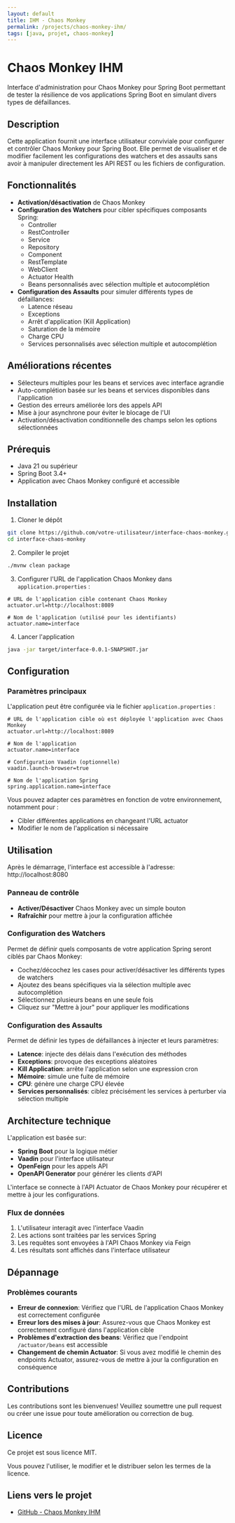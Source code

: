 ```yaml
---
layout: default
title: IHM - Chaos Monkey
permalink: /projects/chaos-monkey-ihm/
tags: [java, projet, chaos-monkey]
---
```


# Chaos Monkey IHM

Interface d'administration pour Chaos Monkey pour Spring Boot permettant de tester la résilience de vos applications Spring Boot en simulant divers types de défaillances.

## Description

Cette application fournit une interface utilisateur conviviale pour configurer et contrôler Chaos Monkey pour Spring Boot. Elle permet de visualiser et de modifier facilement les configurations des watchers et des assaults sans avoir à manipuler directement les API REST ou les fichiers de configuration.

## Fonctionnalités

- **Activation/désactivation** de Chaos Monkey
- **Configuration des Watchers** pour cibler spécifiques composants Spring:
    - Controller
    - RestController
    - Service
    - Repository
    - Component
    - RestTemplate
    - WebClient
    - Actuator Health
    - Beans personnalisés avec sélection multiple et autocomplétion
- **Configuration des Assaults** pour simuler différents types de défaillances:
    - Latence réseau
    - Exceptions
    - Arrêt d'application (Kill Application)
    - Saturation de la mémoire
    - Charge CPU
    - Services personnalisés avec sélection multiple et autocomplétion

## Améliorations récentes

- Sélecteurs multiples pour les beans et services avec interface agrandie
- Auto-complétion basée sur les beans et services disponibles dans l'application
- Gestion des erreurs améliorée lors des appels API
- Mise à jour asynchrone pour éviter le blocage de l'UI
- Activation/désactivation conditionnelle des champs selon les options sélectionnées

## Prérequis

- Java 21 ou supérieur
- Spring Boot 3.4+
- Application avec Chaos Monkey configuré et accessible

## Installation

1. Cloner le dépôt
```bash
git clone https://github.com/votre-utilisateur/interface-chaos-monkey.git
cd interface-chaos-monkey
```

2. Compiler le projet
```bash
./mvnw clean package
```

3. Configurer l'URL de l'application Chaos Monkey dans `application.properties` :

```properties
# URL de l'application cible contenant Chaos Monkey
actuator.url=http://localhost:8089

# Nom de l'application (utilisé pour les identifiants)
actuator.name=interface
```

4. Lancer l'application
```bash
java -jar target/interface-0.0.1-SNAPSHOT.jar
```

## Configuration

### Paramètres principaux

L'application peut être configurée via le fichier `application.properties` :

```properties
# URL de l'application cible où est déployée l'application avec Chaos Monkey
actuator.url=http://localhost:8089

# Nom de l'application
actuator.name=interface

# Configuration Vaadin (optionnelle)
vaadin.launch-browser=true

# Nom de l'application Spring
spring.application.name=interface
```

Vous pouvez adapter ces paramètres en fonction de votre environnement, notamment pour :
- Cibler différentes applications en changeant l'URL actuator
- Modifier le nom de l'application si nécessaire

## Utilisation

Après le démarrage, l'interface est accessible à l'adresse: http://localhost:8080

### Panneau de contrôle

- **Activer/Désactiver** Chaos Monkey avec un simple bouton
- **Rafraîchir** pour mettre à jour la configuration affichée

### Configuration des Watchers

Permet de définir quels composants de votre application Spring seront ciblés par Chaos Monkey:
- Cochez/décochez les cases pour activer/désactiver les différents types de watchers
- Ajoutez des beans spécifiques via la sélection multiple avec autocomplétion
- Sélectionnez plusieurs beans en une seule fois
- Cliquez sur "Mettre à jour" pour appliquer les modifications

### Configuration des Assaults

Permet de définir les types de défaillances à injecter et leurs paramètres:
- **Latence**: injecte des délais dans l'exécution des méthodes
- **Exceptions**: provoque des exceptions aléatoires
- **Kill Application**: arrête l'application selon une expression cron
- **Mémoire**: simule une fuite de mémoire
- **CPU**: génère une charge CPU élevée
- **Services personnalisés**: ciblez précisément les services à perturber via sélection multiple

## Architecture technique

L'application est basée sur:
- **Spring Boot** pour la logique métier
- **Vaadin** pour l'interface utilisateur
- **OpenFeign** pour les appels API
- **OpenAPI Generator** pour générer les clients d'API

L'interface se connecte à l'API Actuator de Chaos Monkey pour récupérer et mettre à jour les configurations.

### Flux de données

1. L'utilisateur interagit avec l'interface Vaadin
2. Les actions sont traitées par les services Spring
3. Les requêtes sont envoyées à l'API Chaos Monkey via Feign
4. Les résultats sont affichés dans l'interface utilisateur

## Dépannage

### Problèmes courants

- **Erreur de connexion**: Vérifiez que l'URL de l'application Chaos Monkey est correctement configurée
- **Erreur lors des mises à jour**: Assurez-vous que Chaos Monkey est correctement configuré dans l'application cible
- **Problèmes d'extraction des beans**: Vérifiez que l'endpoint `/actuator/beans` est accessible
- **Changement de chemin Actuator**: Si vous avez modifié le chemin des endpoints Actuator, assurez-vous de mettre à jour la configuration en conséquence

## Contributions

Les contributions sont les bienvenues! Veuillez soumettre une pull request ou créer une issue pour toute amélioration ou correction de bug.

## Licence

Ce projet est sous licence MIT. 

Vous pouvez l'utiliser, le modifier et le distribuer selon les termes de la licence.

## Liens vers le projet
- [GitHub - Chaos Monkey IHM](https://github.com/ErwanLT/Chaos-Monkey-Interface)